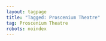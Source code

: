 ```yaml
---
layout: tagpage
title: "Tagged: Proscenium Theatre"
tag: Proscenium Theatre
robots: noindex
---
```

